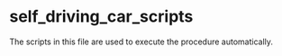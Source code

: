 # self_driving_car_scripts
The scripts in this file are used to execute the procedure automatically.
